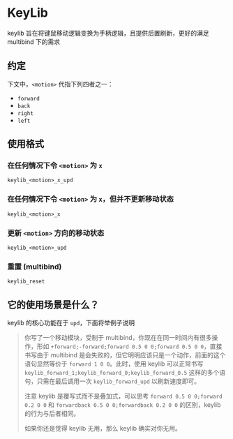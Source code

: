 # KeyLib

keylib 旨在将键鼠移动逻辑变换为手柄逻辑，且提供后置刷新，更好的满足 multibind 下的需求

## 约定

下文中，`<motion>` 代指下列四者之一：
- `forward`
- `back`
- `right`
- `left`

## 使用格式

### 在任何情况下令 `<motion>` 为 `x`
```
keylib_<motion>_x_upd
```

### 在任何情况下令 `<motion>` 为 `x`，但并不更新移动状态
```
keylib_<motion>_x
```

### 更新 `<motion>` 方向的移动状态
```
keylib_<motion>_upd
```

### 重置 (multibind)
```
keylib_reset
```

## 它的使用场景是什么？
keylib 的核心功能在于 `upd`，下面将举例子说明
> 你写了一个移动模块，受制于 multibind，你现在在同一时间内有很多操作，形如 `+forward;-forward;forward 0.5 0 0;forward 0.5 0 0`，直接书写由于 multibind 是会失败的，但它明明应该只是一个动作，前面的这个语句显然等价于 `forward 1 0 0`。此时，使用 keylib 可以正常书写 `keylib_forward_1;keylib_forward_0;keylib_forward_0.5` 这样的多个语句，只需在最后调用一次 `keylib_forward_upd` 以刷新速度即可。
> 
> 注意 keylib 是覆写式而不是叠加式，可以思考 `forward 0.5 0 0;forward 0.2 0 0` 和 `forwardback 0.5 0 0;forwardback 0.2 0 0` 的区别，keylib 的行为与后者相同。
> 
> 如果你还是觉得 keylib 无用，那么 keylib 确实对你无用。